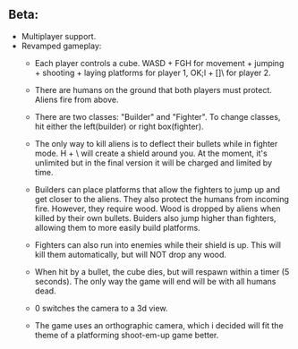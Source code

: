 ## Beta:
- Multiplayer support.
- Revamped gameplay:
  - Each player controls a cube. WASD + FGH for movement + jumping + shooting + laying platforms for player 1, OK;l + []\ for player 2.
  - There are humans on the ground that both players must protect. Aliens fire from above.
  - There are two classes: "Builder" and "Fighter". To change classes, hit either the left(builder) or right box(fighter).
  - The only way to kill aliens is to deflect their bullets while in fighter mode. H + \ will create a shield around you. At the moment, it's unlimited but in the final version it will be charged and limited by time.
  - Builders can place platforms that allow the fighters to jump up and get closer to the aliens. They also protect the humans from incoming fire. However, they require wood. Wood is dropped by aliens when killed by their own bullets. Buiders also jump higher than fighters, allowing them to more easily build platforms.
  - Fighters can also run into enemies while their shield is up. This will kill them automatically, but will NOT drop any wood.

  - When hit by a bullet, the cube dies, but will respawn within a timer (5 seconds).  The only way the game will end will be with all humans dead.
  - 0 switches the camera to a 3d view.

  - The game uses an orthographic camera, which i decided will fit the theme of a platforming shoot-em-up game better.

